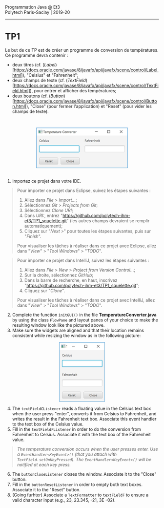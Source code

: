 Programmation Java @ Et3
<br>
Polytech Paris-Saclay | 2019-20

 
___

# TP1

Le but de ce TP est de créer un programme de conversion de températures.
Ce programme devra contenir :

  - deux titres (cf. (*Label*)[https://docs.oracle.com/javase/8/javafx/api/javafx/scene/control/Label.html]), "Celsius" et "Fahrenheit";
  - deux champs de texte (cf. (*TextField*)[https://docs.oracle.com/javase/8/javafx/api/javafx/scene/control/TextField.html]), pour entrer et afficher des températures;
  - deux boutons (cf. (*Button*)[https://docs.oracle.com/javase/8/javafx/api/javafx/scene/control/Button.html]), "Close" (pour fermer l'application) et "Reset" (pour vider les champs de texte).

<br><div align="center"><img src="images/tempconvH.jpg" width="300"></img></div><br>

1. Importez ce projet dans votre IDE.

> Pour importer ce projet dans Eclipse, suivez les étapes suivantes :
>   1) Allez dans *File* > *Import...*;
>   2) Sélectionnez *Git* > *Projects from Git*;
>   3) Sélectionnez *Clone URI*;
>   4) Dans *URI:*, entrez "https://github.com/polytech-ihm-et3/TP1_squelette.git" (les autres champs devraient se remplir automatiquement);
>   5) Cliquez sur "*Next >*" pour toutes les étapes suivantes, puis sur "*Finish*".
>   
> Pour visualiser les tâches à réaliser dans ce projet avec Eclipse, allez dans "*View*" > "*Tool Windows*" > "*TODO*".

> Pour importer ce projet dans IntelliJ, suivez les étapes suivantes :
>   1) Allez dans *File* > *New* > *Project from Version Control...*;
>   2) Sur la droite, sélectionnez *GitHub*;
>   3) Dans la barre de recherche, en haut, inscrivez "https://github.com/polytech-ihm-et3/TP1_squelette.git";
>   4) Cliquez sur "*Clone*".
>   
> Pour visualiser les tâches à réaliser dans ce projet avec IntelliJ, allez dans "*View*" > "*Tool Windows*" > "*TODO*".

2) Complete the function `initGUI()` in the file **TemperatureConverter.java** by using the class `FlowPane` and layout panes of your choice to make the resulting window look like the pictured above.
3) Make sure the widgets are aligned and that their location remains consistent while resizing the window as in the following picture:

<p align="center"><img src="/images/tempconvV.jpg" width="150" align="middle"></p>

4) The `textFieldCListener` reads a floating value in the Celsius text box when the user press "enter", converts it from Celsius to Fahrenheit, and writes the result in the Fahrenheit text box. Associate this event handler to the text box of the Celsius value.
5) Fill in the `textFieldFListener` in order to do the conversion from Fahrenheit to Celsius. Associate it with the text box of the Fahrenheit value.

> *The temperature conversion occurs when the user presses enter. Use a `EventHandler<KeyEvent>()` (that you attach with `TextField.setOnKeyPressed`). The `EventHandler<KeyEvent>()` will be notified at each key press.*

6) The `buttonCloseListener` closes the window. Associate it to the "Close" button.
7) Fill in the `buttonResetListener` in order to empty both text boxes. Associate it to the "Reset" button.
8) (Going furhter) Associate a `TextFormatter` to `textFieldF` to ensure a valid character input (e.g., 23, 23.345, -21, 3E -02).
